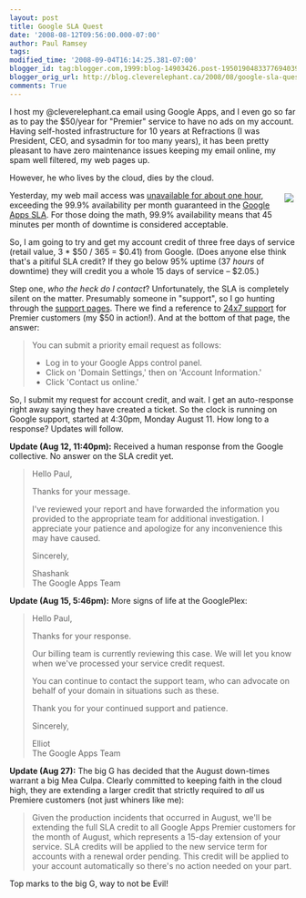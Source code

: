 ```yaml
---
layout: post
title: Google SLA Quest
date: '2008-08-12T09:56:00.000-07:00'
author: Paul Ramsey
tags: 
modified_time: '2008-09-04T16:14:25.381-07:00'
blogger_id: tag:blogger.com,1999:blog-14903426.post-1950190483377694039
blogger_orig_url: http://blog.cleverelephant.ca/2008/08/google-sla-quest.html
comments: True
---
```


I host my @cleverelephant.ca email using Google Apps, and I even go so far as to pay the $50/year for "Premier" service to have no ads on my account. Having self-hosted infrastructure for 10 years at Refractions (I was President, CEO, and sysadmin for too many years), it has been pretty pleasant to have zero maintenance issues keeping my email online, my spam well filtered, my web pages up.

However, he who lives by the cloud, dies by the cloud.

<img src="http://www.google.com/a/help/intl/en/images/150x55.gif" style="float:right; padding:5px">

Yesterday, my web mail access was [unavailable for about one hour](http://groups.google.com/group/hosted-the-basics/browse_thread/thread/4b70cfa6a34e581f), exceeding the 99.9% availability per month guaranteed in the [Google Apps SLA](http://www.google.com/a/help/intl/en/admins/sla.html).  For those doing the math, 99.9% availability means that 45 minutes per month of downtime is considered acceptable.

So, I am going to try and get my account credit of three free days of service (retail value, 3 * $50 / 365 = $0.41) from Google.  (Does anyone else think that's a pitiful SLA credit? If they go below 95% uptime (37 *hours* of downtime) they will credit you a whole 15 days of service &ndash; $2.05.)

Step one, *who the heck do I contact*? Unfortunately, the SLA is completely silent on the matter. Presumably someone in "support", so I go hunting through the [support pages](http://www.google.com/a/help/intl/en/admins/support.html).  There we find a reference to [24x7 support](http://www.google.com/support/a/bin/answer.py?hl=en&answer=65260) for Premier customers (my $50 in action!). And at the bottom of that page, the answer:

> You can submit a priority email request as follows:
> 
> * Log in to your Google Apps control panel.
> * Click on 'Domain Settings,' then on 'Account Information.'
> * Click 'Contact us online.'

So, I submit my request for account credit, and wait. I get an auto-response right away saying they have created a ticket.  So the clock is running on Google support, started at 4:30pm, Monday August 11.  How long to a response?  Updates will follow.

**Update (Aug 12, 11:40pm):** Received a human response from the Google collective. No answer on the SLA credit yet.

> Hello Paul,
> 
> Thanks for your message.
> 
> I've reviewed your report and have forwarded the information you provided to the appropriate team for additional investigation. I appreciate your patience and apologize for any inconvenience this may have caused.
> 
> Sincerely,
> 
> Shashank<br/>
> The Google Apps Team

**Update (Aug 15, 5:46pm):** More signs of life at the GooglePlex:

> Hello Paul,
>
> Thanks for your response.
>
> Our billing team is currently reviewing this case. We will let you know when we've processed your service credit request.
>
> You can continue to contact the support team, who can advocate on behalf of your domain in situations such as these.
> 
> Thank you for your continued support and patience.
>
> Sincerely,
> 
> Elliot<br/>
> The Google Apps Team

**Update (Aug 27):** The big G has decided that the August down-times warrant a big Mea Culpa. Clearly committed to keeping faith in the cloud high, they are extending a larger credit that strictly required to *all* us Premiere customers (not just whiners like me):

> Given the production incidents that occurred in August, we'll be extending the full SLA credit to all Google Apps Premier customers for the month of August, which represents a 15-day extension of your service. SLA credits will be applied to the new service term for accounts with a renewal order pending. This credit will be applied to your account automatically so there's no action needed on your part.

Top marks to the big G, way to not be Evil!